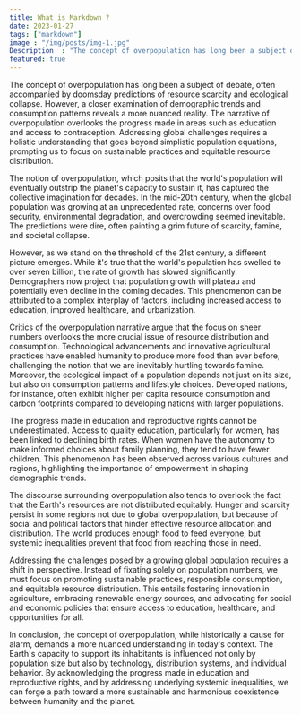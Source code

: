 ```yaml
---
title: What is Markdown ?
date: 2023-01-27
tags: ["markdown"]
image : "/img/posts/img-1.jpg"
Description  : "The concept of overpopulation has long been a subject of debate, often accompanied by doomsday predictions of resource scarcity and ecological collapse. However, a closer examination of demographic trends and consumption patterns reveals a more nuanced reality. The narrative of overpopulation overlooks the progress made in areas such as education and access to contraception. Addressing global challenges requires a holistic understanding that goes beyond simplistic population equations, prompting us to focus on sustainable practices and equitable resource distribution."
featured: true
---
```

The concept of overpopulation has long been a subject of debate, often accompanied by doomsday predictions of resource scarcity and ecological collapse. However, a closer examination of demographic trends and consumption patterns reveals a more nuanced reality. The narrative of overpopulation overlooks the progress made in areas such as education and access to contraception. Addressing global challenges requires a holistic understanding that goes beyond simplistic population equations, prompting us to focus on sustainable practices and equitable resource distribution.

The notion of overpopulation, which posits that the world's population will eventually outstrip the planet's capacity to sustain it, has captured the collective imagination for decades. In the mid-20th century, when the global population was growing at an unprecedented rate, concerns over food security, environmental degradation, and overcrowding seemed inevitable. The predictions were dire, often painting a grim future of scarcity, famine, and societal collapse.

However, as we stand on the threshold of the 21st century, a different picture emerges. While it's true that the world's population has swelled to over seven billion, the rate of growth has slowed significantly. Demographers now project that population growth will plateau and potentially even decline in the coming decades. This phenomenon can be attributed to a complex interplay of factors, including increased access to education, improved healthcare, and urbanization.

Critics of the overpopulation narrative argue that the focus on sheer numbers overlooks the more crucial issue of resource distribution and consumption. Technological advancements and innovative agricultural practices have enabled humanity to produce more food than ever before, challenging the notion that we are inevitably hurtling towards famine. Moreover, the ecological impact of a population depends not just on its size, but also on consumption patterns and lifestyle choices. Developed nations, for instance, often exhibit higher per capita resource consumption and carbon footprints compared to developing nations with larger populations.

The progress made in education and reproductive rights cannot be underestimated. Access to quality education, particularly for women, has been linked to declining birth rates. When women have the autonomy to make informed choices about family planning, they tend to have fewer children. This phenomenon has been observed across various cultures and regions, highlighting the importance of empowerment in shaping demographic trends.

The discourse surrounding overpopulation also tends to overlook the fact that the Earth's resources are not distributed equitably. Hunger and scarcity persist in some regions not due to global overpopulation, but because of social and political factors that hinder effective resource allocation and distribution. The world produces enough food to feed everyone, but systemic inequalities prevent that food from reaching those in need.

Addressing the challenges posed by a growing global population requires a shift in perspective. Instead of fixating solely on population numbers, we must focus on promoting sustainable practices, responsible consumption, and equitable resource distribution. This entails fostering innovation in agriculture, embracing renewable energy sources, and advocating for social and economic policies that ensure access to education, healthcare, and opportunities for all.

In conclusion, the concept of overpopulation, while historically a cause for alarm, demands a more nuanced understanding in today's context. The Earth's capacity to support its inhabitants is influenced not only by population size but also by technology, distribution systems, and individual behavior. By acknowledging the progress made in education and reproductive rights, and by addressing underlying systemic inequalities, we can forge a path toward a more sustainable and harmonious coexistence between humanity and the planet.
